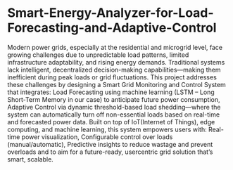 # Smart-Energy-Analyzer-for-Load-Forecasting-and-Adaptive-Control

Modern power grids, especially at the residential and microgrid level, face growing challenges due
to unpredictable load patterns, limited infrastructure adaptability, and rising energy demands.
Traditional systems lack intelligent, decentralized decision-making capabilities—making them
inefficient during peak loads or grid fluctuations. This project addresses these challenges by
designing a Smart Grid Monitoring and Control System that integrates: Load Forecasting using
machine learning (LSTM – Long Short-Term Memory in our case) to anticipate future power
consumption, Adaptive Control via dynamic threshold-based load shedding—where the system can
automatically turn off non-essential loads based on real-time and forecasted power data. Built on
top of IoT(Internet of Things), edge computing, and machine learning, this system empowers users
with: Real-time power visualization, Configurable control over loads (manual/automatic),
Predictive insights to reduce wastage and prevent overloads and to aim for a future-ready, usercentric grid solution that’s smart, scalable.
